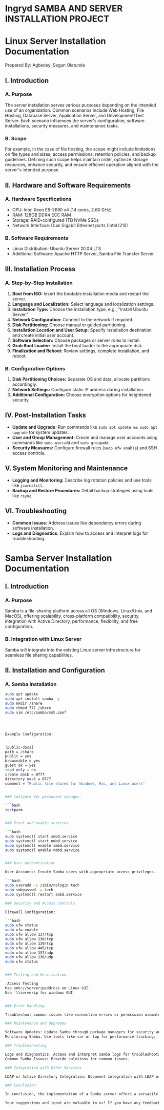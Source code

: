 # Ingryd SAMBA AND SERVER INSTALLATION PROJECT



# Linux Server Installation Documentation

Prepared By: Agbedeyi Segun Olatunde

## I. Introduction

### A. Purpose

The server installation serves various purposes depending on the intended use of an organization. Common scenarios include Web Hosting, File Hosting, Database Server, Application Server, and Development/Test Server. Each scenario influences the server's configuration, software installations, security measures, and maintenance tasks.

### B. Scope

For example, in the case of file hosting, the scope might include limitations on file types and sizes, access permissions, retention policies, and backup guidelines. Defining such scope helps maintain order, optimize storage resources, enhance security, and ensure efficient operation aligned with the server's intended purpose.

## II. Hardware and Software Requirements

### A. Hardware Specifications

- CPU: Intel Xeon E5-2690 v4 (14 cores, 2.60 GHz)
- RAM: 128GB DDR4 ECC RAM
- Storage: RAID-configured 1TB NVMe SSDs
- Network Interface: Dual Gigabit Ethernet ports (Intel I210)

### B. Software Requirements

- Linux Distribution: Ubuntu Server 20.04 LTS
- Additional Software: Apache HTTP Server, Samba File Transfer Server

## III. Installation Process

### A. Step-by-Step Installation

1. **Boot from ISO:** Insert the bootable installation media and restart the server.
2. **Language and Localization:** Select language and localization settings.
3. **Installation Type:** Choose the installation type, e.g., "Install Ubuntu Server."
4. **Network Configuration:** Connect to the network if required.
5. **Disk Partitioning:** Choose manual or guided partitioning.
6. **Installation Location and User Setup:** Specify installation destination and create initial user account.
7. **Software Selection:** Choose packages or server roles to install.
8. **Grub Boot Loader:** Install the boot loader to the appropriate disk.
9. **Finalization and Reboot:** Review settings, complete installation, and reboot.

### B. Configuration Options

1. **Disk Partitioning Choices:** Separate OS and data, allocate partitions accordingly.
2. **Network Settings:** Configure static IP address during installation.
3. **Additional Configuration:** Choose encryption options for heightened security.

## IV. Post-Installation Tasks

- **Update and Upgrade:** Run commands like `sudo apt update && sudo apt upgrade` for system updates.
- **User and Group Management:** Create and manage user accounts using commands like `sudo useradd` and `sudo groupadd`.
- **Security Measures:** Configure firewall rules (`sudo ufw enable`) and SSH access controls.

## V. System Monitoring and Maintenance

- **Logging and Monitoring:** Describe log rotation policies and use tools like `journalctl`.
- **Backup and Restore Procedures:** Detail backup strategies using tools like `rsync`.

## VI. Troubleshooting

- **Common Issues:** Address issues like dependency errors during software installation.
- **Logs and Diagnostics:** Explain how to access and interpret logs for troubleshooting.

# Samba Server Installation Documentation

## I. Introduction

### A. Purpose

Samba is a file-sharing platform across all OS (Windows, Linux/Unix, and MacOS), offering scalability, cross-platform compatibility, security, integration with Active Directory, performance, flexibility, and free configuration.

### B. Integration with Linux Server

Samba will integrate into the existing Linux server infrastructure for seamless file sharing capabilities.

## II. Installation and Configuration

### A. Samba Installation

```bash
sudo apt update
sudo apt install samba -y
sudo mkdir /share
sudo chmod 777 /share
sudo vim /etc/samba/smb.conf




Example Configuration:


[public-docs]
path = /share
public = yes
browseable = yes
guest ok = yes
read only = no
create mask = 0777
directory mask = 0777
comment = "Public file shared for Windows, Mac, and Linux users"


### testparm for permanent changes.

```bash
testparm 


### Start and enable services

```bash 
sudo systemctl start smbd.service
sudo systemctl start nmbd.service
sudo systemctl enable smbd.service
sudo systemctl enable nmbd.service


### User Authentication

User Accounts: Create Samba users with appropriate access privileges.

```bash
sudo useradd -s /sbin/nologin tech
sudo smbpasswd -a tech
sudo systemctl restart smbd.service

### Security and Access Controls

Firewall Configuration:

```bash
sudo ufw status
sudo ufw enable
sudo ufw allow 137/tcp
sudo ufw allow 138/tcp
sudo ufw allow 139/tcp
sudo ufw allow 445/tcp
sudo ufw allow 137/udp
sudo ufw allow 138/udp
sudo ufw status


### Testing and Verification

 Access Testing
Use smb://serveripaddress on Linux GUI.
Use `\\serverip for windows GUI


### Error Handling

Troubleshoot common issues like connection errors or permission mismatches.

### Maintenance and Upgrades

Software Updates: Update Samba through package managers for security and features.
Monitoring Samba: Use tools like sar or top for performance tracking.

### Troubleshooting

Logs and Diagnostics: Access and interpret Samba logs for troubleshooting.
Common Samba Issues: Provide solutions for common issues.

### Integration with Other Services

LDAP or Active Directory Integration: Document integration with LDAP or AD if applicable.

### Conclusion

In conclusion, the implementation of a Samba server offers a versatile solution for seamless file sharing. This guide covers key aspects, including installation, configuration, user management, security, testing, maintenance, and troubleshooting. A well-configured Samba server provides a stable foundation for file sharing in a small office environment, fostering collaboration and productivity.

Your suggestions and input are valuable to us! If you have any feedback, improvements, or additional insights to enhance this guide, please feel free to contribute. Open an issue, submit a pull request, or reach out to us. We appreciate the collaborative effort in making this documentation more comprehensive and user-friendly.

